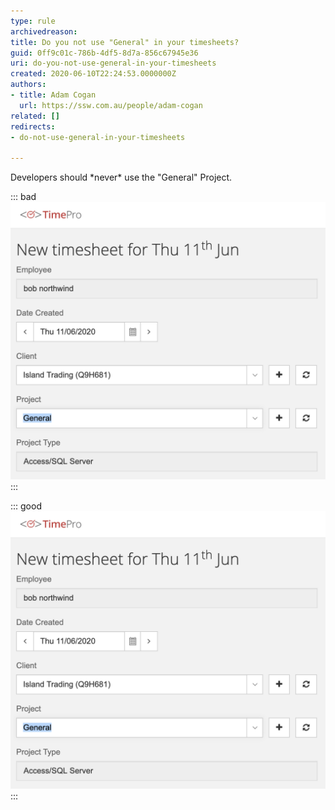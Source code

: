 ```yaml
---
type: rule
archivedreason: 
title: Do you not use "General" in your timesheets?
guid: 0ff9c01c-786b-4df5-8d7a-856c67945e36
uri: do-you-not-use-general-in-your-timesheets
created: 2020-06-10T22:24:53.0000000Z
authors:
- title: Adam Cogan
  url: https://ssw.com.au/people/adam-cogan
related: []
redirects:
- do-not-use-general-in-your-timesheets

---
```


Developers should \*never\* use the "General" Project.

<!--endintro-->

::: bad  
![Figure: Bad Example - "General" category](using-general-timesheets-bad.png)  
:::  

::: good  
![Figure: Good Example - Specific category](using-general-timesheets-bad.png)  
:::
